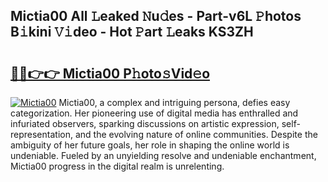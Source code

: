 ## Mictia00 All 𝙻eaked 𝙽u𝚍es - Part-v6L 𝙿hotos B𝚒kini 𝚅𝚒deo - Hot 𝙿art 𝙻eaks KS3ZH

# <h2><a href="http://ld0ad7h.urlbe.top/?page=Mictia00">🔗🔗👉👉 Mictia00 P𝚑oto𝚜Vid𝚎o</a></h2>

[![Mictia00](https://i.imgur.com/eBuTRDB.gif)](http://ld0ad7h.urlbe.top/?page=Mictia00)
Mictia00, a complex and intriguing persona, defies easy categorization. Her pioneering use of digital media has enthralled and infuriated observers, sparking discussions on artistic expression, self-representation, and the evolving nature of online communities. Despite the ambiguity of her future goals, her role in shaping the online world is undeniable. Fueled by an unyielding resolve and undeniable enchantment, Mictia00 progress in the digital realm is unrelenting.
